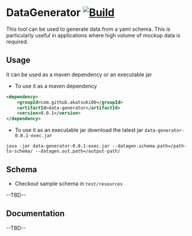 # DataGenerator [![ Build](https://github.com/Akatsuki06/DataGenerator/actions/workflows/workflow-main.yaml/badge.svg)](https://github.com/Akatsuki06/DataGenerator/actions/workflows/workflow-main.yaml)
This tool can be used to generate data from a yaml schema. This is particularly useful in applications where high volume of mockup data is required.


## Usage

It can be used as a maven dependency or an executable jar
- To use it as a maven dependency

```xml
<dependency>
    <groupId>com.github.akatsuki06</groupId>
	<artifactId>data-generator</artifactId>
    <version>0.0.1</version>
</dependency>
```
- To use it as an executable jar download the latest jar `data-generator-0.0.1-exec.jar`

`java -jar data-generator-0.0.1-exec.jar --datagen.schema.path=/path-to-schema/ --datagen.out.path=/output-path/`


## Schema 
- Checkout sample schema in `test/resources`


--TBD--


## Documentation

--TBD--